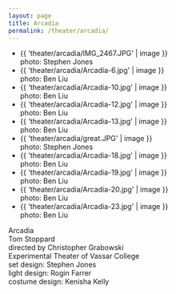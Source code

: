 ```yaml
---
layout: page
title: Arcadia
permalink: /theater/arcadia/
---
```


<div class="project">

<div class="flexslider_wrapper">
<div class="flexslider">
<ul class="slides">
<li>
{{ 'theater/arcadia/IMG_2467.JPG' | image }}
<div class="flex_caption">photo: Stephen Jones</div>
</li>
<li>
{{ 'theater/arcadia/Arcadia-6.jpg' | image }}
<div class="flex_caption">photo: Ben Liu</div>
</li>
<li>
{{ 'theater/arcadia/Arcadia-10.jpg' | image }}
<div class="flex_caption">photo: Ben Liu</div>
</li>
<li>
{{ 'theater/arcadia/Arcadia-12.jpg' | image }}
<div class="flex_caption">photo: Ben Liu</div>
</li>
<li>
{{ 'theater/arcadia/Arcadia-13.jpg' | image }}
<div class="flex_caption">photo: Ben Liu</div>
</li>
<li>
{{ 'theater/arcadia/great.JPG' | image }}
<div class="flex_caption">photo: Stephen Jones</div>
</li>
<li>
{{ 'theater/arcadia/Arcadia-18.jpg' | image }}
<div class="flex_caption">photo: Ben Liu</div>
</li>
<li>
{{ 'theater/arcadia/Arcadia-19.jpg' | image }}
<div class="flex_caption">photo: Ben Liu</div>
</li>
<li>
{{ 'theater/arcadia/Arcadia-20.jpg' | image }}
<div class="flex_caption">photo: Ben Liu</div>
</li>
<li>
{{ 'theater/arcadia/Arcadia-23.jpg' | image }}
<div class="flex_caption">photo: Ben Liu</div>
</li>
</ul>
</div>
</div>

<div class="details">
<div class="detail_title">Arcadia</div>
<div class="detail_company">Tom Stoppard<br />
directed by Christopher Grabowski<br />
Experimental Theater of Vassar College</div>
<div class="detail_designers">set design: Stephen Jones<br />
light design: Rogin Farrer<br />
costume design: Kenisha Kelly</div>
</div>

</div>